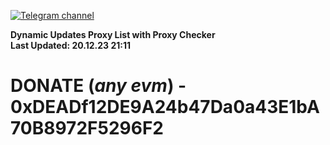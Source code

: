 [![Telegram channel](https://img.shields.io/endpoint?url=https://runkit.io/damiankrawczyk/telegram-badge/branches/master?url=https://t.me/n4z4v0d)](https://t.me/n4z4v0d) 

**Dynamic Updates Proxy List with Proxy Checker**  
**Last Updated: 20.12.23 21:11**

# DONATE (_any evm_) - 0xDEADf12DE9A24b47Da0a43E1bA70B8972F5296F2
